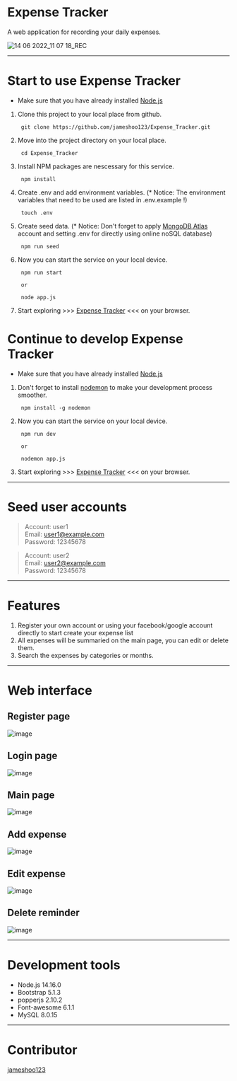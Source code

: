 # Expense Tracker
A web application for recording your daily expenses.

![14 06 2022_11 07 18_REC](https://user-images.githubusercontent.com/87403901/173485283-14a59d36-4a37-40b7-bdca-4b64d8630864.gif)

***
# Start to use Expense Tracker
*   Make sure that you have already installed [Node.js](https://nodejs.org/en/)

1.   Clone this project to your local place from github.

          git clone https://github.com/jameshoo123/Expense_Tracker.git
    
2.   Move into the project directory on your local place.

          cd Expense_Tracker
          
3.   Install NPM packages are nescessary for this service.

          npm install
    
4.   Create .env and add environment variables. (* Notice: The environment variables that need to be used are listed in .env.example !)

          touch .env
          
5.   Create seed data. (* Notice: Don't forget to apply [MongoDB Atlas](https://www.mongodb.com/) account and setting .env for directly using online noSQL database)

          npm run seed
          
6.   Now you can start the service on your local device.

          npm run start
          
          or
          
          node app.js
          
9.   Start exploring >>> [Expense Tracker](http://localhost:3000/) <<< on your browser.

# Continue to develop Expense Tracker
*   Make sure that you have already installed [Node.js](https://nodejs.org/en/)
1.   Don't forget to install [nodemon](https://www.npmjs.com/package/nodemon) to make your development process smoother.
        
          npm install -g nodemon
    
2.   Now you can start the service on your local device.

          npm run dev
          
          or
          
          nodemon app.js
          
3.   Start exploring >>> [Expense Tracker](http://localhost:3000/) <<< on your browser.

***
# Seed user accounts
> Account: user1  
> Email: user1@example.com  
> Password: 12345678  

> Account: user2  
> Email: user2@example.com  
> Password: 12345678  

***
# Features
1. Register your own account or using your facebook/google account directly to start create your expense list
2. All expenses will be summaried on the main page, you can edit or delete them.
3. Search the expenses by categories or months.
          
***
# Web interface
## Register page
![image](https://user-images.githubusercontent.com/87403901/173330784-69130dee-2603-47dc-b5e0-6ce9458ef322.png)

## Login page
![image](https://user-images.githubusercontent.com/87403901/173330961-6e982a15-70d1-4872-b931-b91b584b3077.png)

## Main page
![image](https://user-images.githubusercontent.com/87403901/173331247-8a2e7825-2654-4594-8fb4-df07d4d947e3.png)

## Add expense
![image](https://user-images.githubusercontent.com/87403901/173331863-9eb979b6-b5de-4eca-8e8f-c51efdf4a767.png)

## Edit expense
![image](https://user-images.githubusercontent.com/87403901/173331800-078ff25e-81ed-4699-8a32-a3c0c70464df.png)

## Delete reminder
![image](https://user-images.githubusercontent.com/87403901/173331413-3d17924a-9ca0-488e-8585-32b3614b1f36.png)

    
***
# Development tools
* Node.js 14.16.0
* Bootstrap 5.1.3
* popperjs 2.10.2
* Font-awesome 6.1.1
* MySQL 8.0.15

***
# Contributor
[jameshoo123](https://github.com/Azure/azure-content/blob/master/contributor-guide/contributor-guide-index.md)

